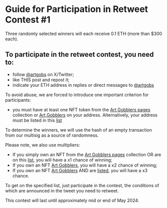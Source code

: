 # Guide for Participation in Retweet Contest #1

Three randomly selected winners will each receive 0.1 ETH (more than $300 each).

## To participate in the retweet contest, you need to:
* follow [@artgobs](https://twitter.com/artgobs) on X/Twitter;
* like THIS post and repost it;
* indicate your ETH address in replies or direct messages to [@artgobs](https://twitter.com/artgobs)

To avoid abuse, we are forced to introduce one important criterion for participants:
* you must have at least one NFT token from the [Art Gobblers pages](https://blur.io/collection/pages) collection or [Art Gobblers](https://blur.io/collection/artgobblers) on your address. Alternatively, your address must be listed in this [list](https://github.com/Artgobblers-community/Contests/blob/main/active-members-list.txt)

To determine the winners, we will use the hash of an empty transaction from our multisig as a source of randomness.

Please note, we also use multipliers:

* If you simply own an NFT from the [Art Gobblers pages](https://blur.io/collection/pages) collection OR are on this [list](https://github.com/Artgobblers-community/Contests/blob/main/active-members-list.txt), you will have a x1 chance of winning;
* If you own an NFT [Art Gobblers](https://blur.io/collection/artgobblers), you will have a x2 chance of winning;
* If you own an NFT [Art Gobblers](https://blur.io/collection/artgobblers) AND are [listed](https://github.com/Artgobblers-community/Contests/blob/main/active-members-list.txt), you will have a x3 chance.
  
To get on the specified list, just participate in the contest, the conditions of which are announced in the tweet you need to retweet.

This contest will last until approximately mid or end of May 2024.
